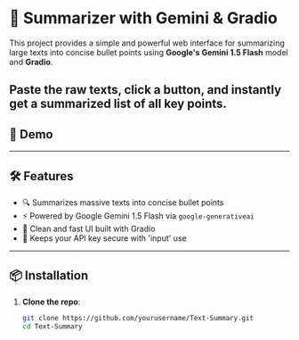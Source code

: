 # 🧊 Summarizer with Gemini & Gradio

This project provides a simple and powerful web interface for summarizing large texts into concise bullet points using **Google's Gemini 1.5 Flash** model and **Gradio**.

Paste the raw texts, click a button, and instantly get a summarized list of all key points.
---

## 🚀 Demo


---

## 🛠️ Features

- 🔍 Summarizes massive texts into concise bullet points  
- ⚡ Powered by Google Gemini 1.5 Flash via `google-generativeai`  
- 🧪 Clean and fast UI built with Gradio  
- 🔐 Keeps your API key secure with 'input' use
---

## 📦 Installation


1. **Clone the repo**:
   ```bash
   git clone https://github.com/yourusername/Text-Summary.git
   cd Text-Summary

   
